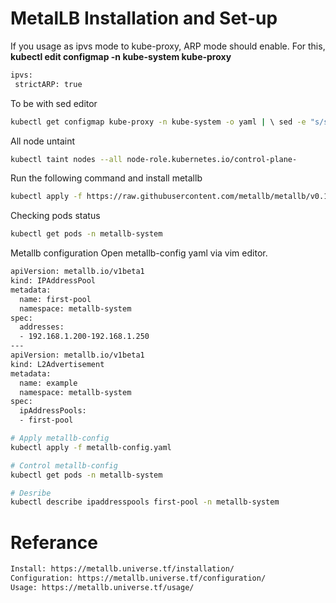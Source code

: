 # MetalLB Installation and Set-up

If you usage as ipvs mode to kube-proxy, ARP mode should enable.
For this,
**kubectl edit configmap -n kube-system kube-proxy**
``` bash
ipvs:
 strictARP: true
```

To be with sed editor
``` bash
kubectl get configmap kube-proxy -n kube-system -o yaml | \ sed -e "s/strictARP: false/strictARP: true/" | \ kubectl apply -f — -n kube-system

```

All node untaint
``` bash
kubectl taint nodes --all node-role.kubernetes.io/control-plane-

```


Run the following command and install metallb
``` bash
kubectl apply -f https://raw.githubusercontent.com/metallb/metallb/v0.13.6/config/manifests/metallb-native.yaml

```

Checking pods status
``` bash
kubectl get pods -n metallb-system

```

Metallb configuration
Open metallb-config yaml via vim editor.

``` bash
apiVersion: metallb.io/v1beta1
kind: IPAddressPool
metadata:
  name: first-pool
  namespace: metallb-system
spec:
  addresses:
  - 192.168.1.200-192.168.1.250
---
apiVersion: metallb.io/v1beta1
kind: L2Advertisement
metadata:
  name: example
  namespace: metallb-system
spec:
  ipAddressPools:
  - first-pool

# Apply metallb-config
kubectl apply -f metallb-config.yaml

# Control metallb-config
kubectl get pods -n metallb-system

# Desribe
kubectl describe ipaddresspools first-pool -n metallb-system


```






# Referance
``` bash
Install: https://metallb.universe.tf/installation/
Configuration: https://metallb.universe.tf/configuration/
Usage: https://metallb.universe.tf/usage/

```